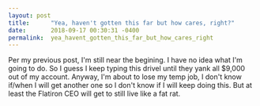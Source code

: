 ```yaml
---
layout: post
title:      "Yea, haven't gotten this far but how cares, right?"
date:       2018-09-17 00:30:31 -0400
permalink:  yea_havent_gotten_this_far_but_how_cares_right
---
```



Per my previous post, I'm still near the begining. I have no idea what I'm going to do. So I guess I keep typing this drivel until they yank all $9,000 out of my account. Anyway, I'm about to lose my temp job, I don't know if/when I will get another one so I don't know if I will keep doing this. But at least the Flatiron CEO will get to still live like a fat rat.
